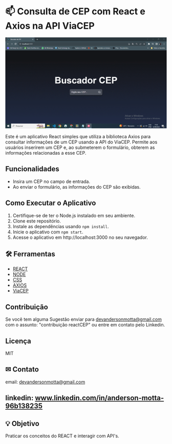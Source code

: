 # 📫 Consulta de CEP com React e Axios na API ViaCEP

![Se necessário atualize a página para carregamento do GIF](appcep.gif)



Este é um aplicativo React simples que utiliza a biblioteca Axios para consultar informações de um CEP usando a API do ViaCEP. Permite aos usuários inserirem um CEP e, ao submeterem o formulário, obterem as informações relacionadas a esse CEP.

## Funcionalidades

- Insira um CEP no campo de entrada.
- Ao enviar o formulário, as informações do CEP são exibidas.

## Como Executar o Aplicativo

1. Certifique-se de ter o Node.js instalado em seu ambiente.
2. Clone este repositório.
3. Instale as dependências usando `npm install`.
4. Inicie o aplicativo com `npm start`.
5. Acesse o aplicativo em http://localhost:3000 no seu navegador.

## 🛠 Ferramentas

- [REACT](https://react.dev/)
- [NODE](https://nodejs.org/)
- [CSS](https://developer.mozilla.org/pt-BR/docs/Web/CSS)
- [AXIOS](https://axios-http.com/ptbr/docs/intro)
- [ViaCEP](https://viacep.com.br/)

## Contribuição

Se você tem alguma Sugestão enviar para devandersonmotta@gmail.com com o assunto: "contribuição reactCEP" ou entre em contato pelo Linkedin.

## Licença

MIT

## ✉ Contato

email: devandersonmotta@gmail.com

linkedin: www.linkedin.com/in/anderson-motta-96b138235
---

## 💡 Objetivo

Praticar os conceitos do REACT e interagir com API's. 



